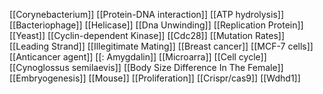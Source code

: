 [[Corynebacterium]]
[[Protein-DNA interaction]]
[[ATP hydrolysis]]
[[Bacteriophage]]
[[Helicase]]
[[Dna Unwinding]]
[[Replication Protein]]
[[Yeast]]
[[Cyclin-dependent Kinase]]
[[Cdc28]]
[[Mutation Rates]]
[[Leading Strand]]
[[Illegitimate Mating]]
[[Breast cancer]]
[[MCF-7 cells]]
[[Anticancer agent]]
[[: Amygdalin]]
[[Microarra]]
[[Cell cycle]]
[[Cynoglossus semilaevis]]
[[Body Size Difference In The Female]]
[[Embryogenesis]]
[[Mouse]]
[[Proliferation]]
[[Crispr/cas9]]
[[Wdhd1]]
